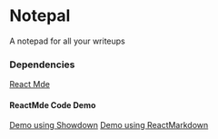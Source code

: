 # Notepal

A notepad for all your writeups

### Dependencies

[React Mde](https://www.npmjs.com/package/react-mde)

#### ReactMde Code Demo

[Demo using Showdown](https://codesandbox.io/p/sandbox/react-mde-latest-5i5ov?file=%2Fsrc%2Findex.js)
[Demo using ReactMarkdown](https://codesandbox.io/p/sandbox/react-mde-latest-forked-f9ti5?file=%2Fsrc%2Findex.js%3A38%2C1-58%2C5)
